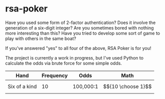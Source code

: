 # rsa-poker
Have you used some form of 2-factor authentication?  Does it involve the generation of a six-digit integer? Are you sometimes bored with nothing more interesting than this?  Have you tried to develop some sort of game to play with others in the same boat?

If you've answered "yes" to all four of the above, RSA Poker is for you!  

The project is currently a work in progress, but I've used Python to calculate the odds via brute force for some simple odds.  

| Hand | Frequency | Odds | Math
|---|---|---|---|
| Six of a kind | 10 | 100,000:1 | $${10 \choose 1}$$ |
<!--stackedit_data:
eyJoaXN0b3J5IjpbMTc2MjY1MTc2NywtMTU3NzMwNTg0NSwtMj
UzOTIxMDQ1LC0xNjMxNzUyMjg1LC0xODcxMjAwNDQ2LDEyMDY4
MjgyNjVdfQ==
-->